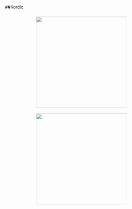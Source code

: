 ##Kordic

<div align="center">
  <img src="https://github.com/user-attachments/assets/4452927c-531b-4b3c-be5d-5863eee592e8" width="300" style="margin: 10px;" />
  <img src="https://github.com/user-attachments/assets/db40bdc8-cb0d-462d-9b25-c8cb6692cbd8" width="300" style="margin: 10px;" />
</div>

